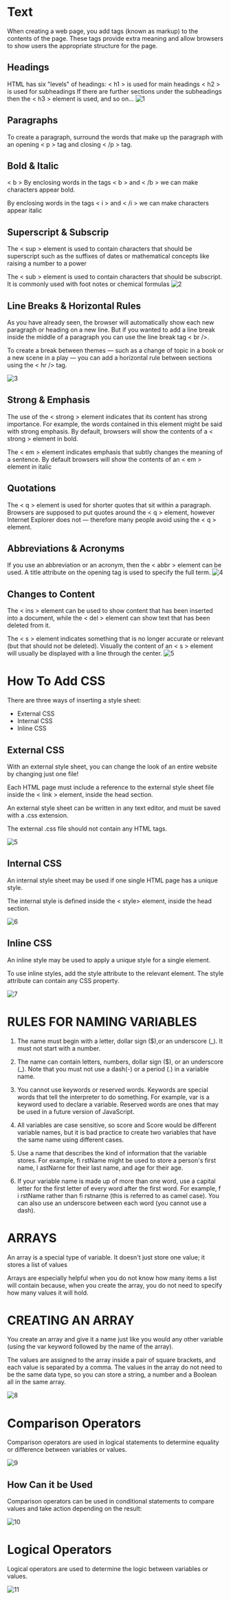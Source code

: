 # Text
When creating a web page, you add tags
(known as markup) to the contents of the
page. These tags provide extra meaning
and allow browsers to show users the
appropriate structure for the page.

## Headings
HTML has six "levels" of
headings:
< h1 > is used for main headings
< h2 > is used for subheadings
If there are further sections
under the subheadings then the
< h3 > element is used, and so
on...
![1](https://www7.0zz0.com/2021/02/28/23/958550815.png)

## Paragraphs
To create a paragraph, surround
the words that make up the
paragraph with an opening < p >
tag and closing < /p > tag.

## Bold & Italic
< b > By enclosing words in the tags
< b > and < /b > we can make
characters appear bold.

By enclosing words in the tags
< i > and < /i > we can make
characters appear italic


## Superscript & Subscrip
The < sup > element is used
to contain characters that
should be superscript such
as the suffixes of dates or
mathematical concepts like
raising a number to a power 

 The < sub > element is used to
contain characters that should
be subscript. It is commonly
used with foot notes or chemical
formulas
![2](https://www11.0zz0.com/2021/02/28/23/712240617.png)

## Line Breaks & Horizontal Rules
As you have already seen, the
browser will automatically show
each new paragraph or heading
on a new line. But if you wanted
to add a line break inside the
middle of a paragraph you can
use the line break tag < br />.

To create a break between
themes — such as a change of
topic in a book or a new scene
in a play — you can add a
horizontal rule between sections
using the < hr /> tag.

![3](https://www10.0zz0.com/2021/02/28/23/171662241.png)

## Strong & Emphasis
The use of the < strong >
element indicates that its
content has strong importance.
For example, the words
contained in this element might
be said with strong emphasis.
By default, browsers will show
the contents of a < strong >
element in bold.

The < em > element indicates
emphasis that subtly changes
the meaning of a sentence.
By default browsers will show
the contents of an < em > element
in italic

## Quotations
The < q > element is used for
shorter quotes that sit within
a paragraph. Browsers are
supposed to put quotes around
the < q > element, however
Internet Explorer does not —
therefore many people avoid
using the < q > element.

## Abbreviations & Acronyms
If you use an abbreviation or
an acronym, then the < abbr >
element can be used. A title
attribute on the opening tag is
used to specify the full term.
![4](https://www3.0zz0.com/2021/02/28/23/730888365.png)

## Changes to Content
The < ins > element can be used
to show content that has been
inserted into a document, while
the < del > element can show text
that has been deleted from it.

The < s > element indicates
something that is no longer
accurate or relevant (but that
should not be deleted).
Visually the content of an < s >
element will usually be displayed
with a line through the center.
![5](https://www8.0zz0.com/2021/02/28/23/713104686.png)

# How To Add CSS
There are three ways of inserting a style sheet:

* External CSS
* Internal CSS
* Inline CSS

## External CSS
With an external style sheet, you can change the look of an entire website by changing just one file!

Each HTML page must include a reference to the external style sheet file inside the < link > element, inside the head section.

An external style sheet can be written in any text editor, and must be saved with a .css extension.

The external .css file should not contain any HTML tags.

![5](https://www7.0zz0.com/2021/03/01/00/503963105.png)

## Internal CSS
An internal style sheet may be used if one single HTML page has a unique style.

The internal style is defined inside the < style> element, inside the head section.

![6](https://www10.0zz0.com/2021/03/01/00/859314559.png)

## Inline CSS
An inline style may be used to apply a unique style for a single element.

To use inline styles, add the style attribute to the relevant element. The style attribute can contain any CSS property.

![7](https://www7.0zz0.com/2021/03/01/00/158852152.png)


# RULES FOR NAMING VARIABLES

1. The name must begin with
a letter, dollar sign ($),or an
underscore (_). It must not start
with a number. 

2. The name can contain letters,
numbers, dollar sign ($), or an
underscore (_). Note that you
must not use a dash(-) or a
period (.) in a variable name. 

3. You cannot use keywords or
reserved words. Keywords
are special words that tell the
interpreter to do something. For
example, var is a keyword used
to declare a variable. Reserved
words are ones that may be used
in a future version of JavaScript.

4. All variables are case sensitive,
so score and Score would be
different variable names, but
it is bad practice to create two
variables that have the same
name using different cases.

5. Use a name that describes the
kind of information that the
variable stores. For example,
fi rstName might be used to
store a person's first name,
l astNarne for their last name,
and age for their age. 

6. If your variable name is made
up of more than one word, use a
capital letter for the first letter of
every word after the first word.
For example, f i rstName rather
than fi rstnarne (this is referred
to as camel case). You can also
use an underscore between each
word (you cannot use a dash).

# ARRAYS
An array is a special type of variable. It doesn't
just store one value; it stores a list of values

Arrays are especially helpful
when you do not know how
many items a list will contain
because, when you create the
array, you do not need to specify
how many values it will hold.

# CREATING AN ARRAY
You create an array and give it
a name just like you would any
other variable (using the var
keyword followed by the name of
the array).

The values are assigned to the
array inside a pair of square
brackets, and each value is
separated by a comma. The
values in the array do not need
to be the same data type, so you
can store a string, a number and
a Boolean all in the same array.

![8](https://www7.0zz0.com/2021/03/01/00/356121922.png)

# Comparison Operators
Comparison operators are used in logical statements to determine equality or difference between variables or values.

![9](https://www.pylenin.com/img/comparison-operators/comparison-table-2.png)

## How Can it be Used
Comparison operators can be used in conditional statements to compare values and take action depending on the result:

![10](https://www5.0zz0.com/2021/03/01/00/409610466.png)

# Logical Operators
Logical operators are used to determine the logic between variables or values.

![11](https://programmingwithbabu.files.wordpress.com/2017/09/logical_operator_in_c.jpg?w=499)







